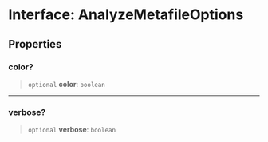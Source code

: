 # Interface: AnalyzeMetafileOptions

## Properties

### color?

> `optional` **color**: `boolean`

---

### verbose?

> `optional` **verbose**: `boolean`
